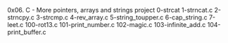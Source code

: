 0x06. C - More pointers, arrays and strings project 
0-strcat
1-strncat.c
2-strncpy.c
3-strcmp.c
4-rev_array.c
5-string_toupper.c
6-cap_string.c
7-leet.c
100-rot13.c
101-print_number.c
102-magic.c
103-infinite_add.c
104-print_buffer.c